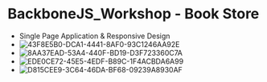 # BackboneJS_Workshop - Book Store
- Single Page Application & Responsive Design
- ![43F8E5B0-DCA1-4441-8AF0-93C1246AA92E](https://github.com/koraykolburan/BackboneJS_Workshop/assets/80157575/8e22ea3a-83ca-4f33-a6b8-800881c7073d)
- ![8AA37EAD-53A4-440F-BD19-D3F723360C7A](https://github.com/koraykolburan/BackboneJS_Workshop/assets/80157575/532171fb-de66-4d19-9698-db18a1aa0498)
- ![EDE0CE72-45E5-4EDF-B89C-1F4ACBDA6A99](https://github.com/koraykolburan/BackboneJS_Workshop/assets/80157575/c38e5c5c-5abb-4f3d-ba08-929d0870191f)
- ![D815CEE9-3C64-46DA-BF68-09239A8930AF](https://github.com/koraykolburan/BackboneJS_Workshop/assets/80157575/7777fb5f-d873-4aa3-a9c9-eb7f8762c578)

